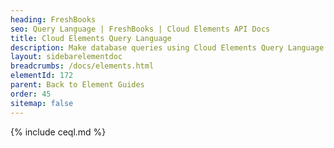 ```yaml
---
heading: FreshBooks
seo: Query Language | FreshBooks | Cloud Elements API Docs
title: Cloud Elements Query Language
description: Make database queries using Cloud Elements Query Language.
layout: sidebarelementdoc
breadcrumbs: /docs/elements.html
elementId: 172
parent: Back to Element Guides
order: 45
sitemap: false
---
```


{% include ceql.md %}
